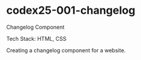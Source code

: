 # codex25-001-changelog
Changelog Component

Tech Stack: HTML, CSS

Creating a changelog component for a website.
